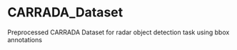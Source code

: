 # CARRADA_Dataset
Preprocessed CARRADA Dataset for radar object detection task using bbox annotations

